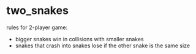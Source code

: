 two_snakes
==========

rules for 2-player game:
- bigger snakes win in collisions with smaller snakes
- snakes that crash into snakes lose if the other snake is the same size
